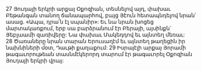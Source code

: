 27 Յուդայի երկրի արքայ Օքոզիան, տեսնելով այդ, փախաւ Բեթանգան տանող ճանապարհով, բայց Յէուն հետապնդելով նրան՝ ասաց. «Ապա, դրա՛ն էլ սպանիր»: Եւ նա նրան խոցեց մարտակառքում, երբ սա բարձրանում էր Բերայի, այսինքն՝ Յեբլաամի զառիվերը: Նա փախաւ Մակեդդով եւ այնտեղ մեռաւ: 28 Ծառաները նրան տարան Երուսաղէմ եւ այնտեղ թաղեցին իր նախնիների մօտ, Դաւթի քաղաքում:
29 Իսրայէլի արքայ Յորամի թագաւորութեան տասնմէկերորդ տարում էր թագաւորել Օքոզիան Յուդայի երկրի վրայ:
